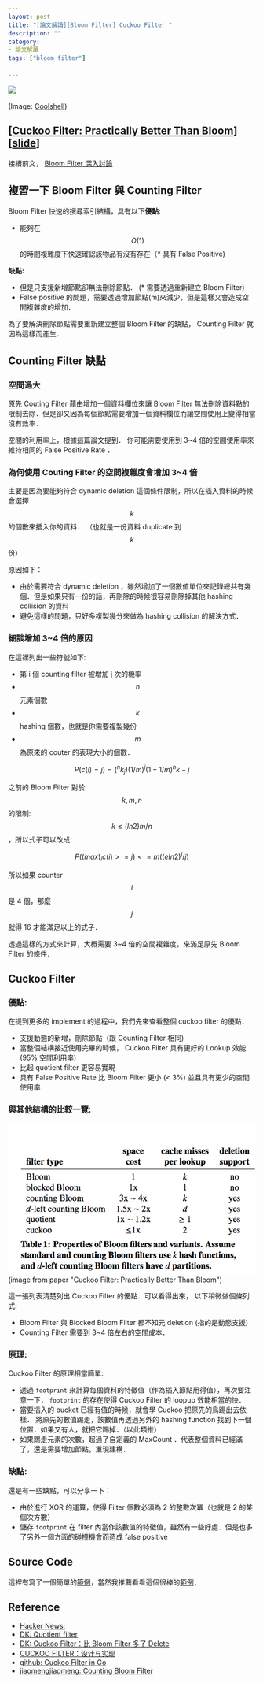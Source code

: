 ```yaml
---
layout: post
title: "[論文解讀][Bloom Filter] Cuckoo Filter "
description: ""
category: 
- 論文解讀
tags: ["bloom filter"]

---
```


![](https://coolshell.cn/wp-content/uploads/2015/08/cuckoo_preview.jpg)

(Image: [Coolshell](https://coolshell.cn/articles/17225.html))

## [[Cuckoo Filter: Practically Better Than Bloom](http://www.cs.cmu.edu/~binfan/papers/conext14_cuckoofilter.pdf)] [[slide](http://www.cs.cmu.edu/~binfan/papers/conext14_cuckoofilter.pptx)]

接續前文， [Bloom Filter 深入討論](http://www.evanlin.com/BloomFilter/)

## 複習一下 Bloom Filter 與 Counting Filter

Bloom Filter 快速的搜尋索引結構，具有以下**優點**:

- 能夠在 $$O(1)$$ 的時間複雜度下快速確認該物品有沒有存在（* 具有 False Positive) 

**缺點:**

- 但是只支援新增節點卻無法刪除節點． (* 需要透過重新建立 Bloom Filter) 
- False positive 的問題，需要透過增加節點(m)來減少，但是這樣又會造成空間複雜度的增加．

為了要解決刪除節點需要重新建立整個 Bloom Filter 的缺點， Counting Filter 就因為這樣而產生．


## Counting Filter 缺點

### 空間過大

原先 Couting Filter 藉由增加一個資料欄位來讓 Bloom Filter 無法刪除資料點的限制去除．但是卻又因為每個節點需要增加一個資料欄位而讓空間使用上變得相當沒有效率．

空間的利用率上，根據這篇論文提到． 你可能需要使用到 3~4 倍的空間使用率來維持相同的 False  Positive Rate ．

### 為何使用 Couting Filter 的空間複雜度會增加 3~4 倍

主要是因為要能夠符合 dynamic deletion 這個條件限制，所以在插入資料的時候會選擇 $$k$$ 的個數來插入你的資料． （也就是一份資料 duplicate 到 $$k$$ 份） 

原因如下：

- 由於需要符合 dynamic deletion ，雖然增加了一個數值單位來記錄總共有幾個．但是如果只有一份的話，再刪除的時候很容易刪除掉其他 hashing collision 的資料
- 避免這樣的問題，只好多複製幾分來做為 hashing collision 的解決方式．

### 細談增加 3~4 倍的原因

在這裡列出一些符號如下:

- 第 i 個 counting filter 被增加 j 次的機率
- $$n$$ 元素個數
- $$k$$ hashing 個數，也就是你需要複製幾份
- $$m$$ 為原來的 couter 的表現大小的個數．


$$ P(c(i) = j) = (^nk _j) (1/m)^j (1-1/m)^nk-j $$

之前的 Bloom Filter 對於 $$k, m, n$$ 的限制: $$ k ≤ (ln2)m/n $$ ，所以式子可以改成:

$$ P( (max)_i c(i) >= j)  <= m  ((e ln 2)^j/ j) $$

所以如果 counter $$i$$ 是 4 個，那麼 $$j$$ 就得 16 才能滿足以上的式子．

透過這樣的方式來計算，大概需要 3~4 倍的空間複雜度，來滿足原先 Bloom Filter 的條件．


## Cuckoo Filter

### 優點:

在提到更多的 implement 的過程中，我們先來查看整個 cuckoo filter 的優點．

- 支援動態的新增，刪除節點（跟 Counting Filter 相同)
- 當整個結構接近使用完畢的時候， Cuckoo Filter 具有更好的 Lookup 效能 (95% 空間利用率)
- 比起 quotient filter 更容易實現
- 具有 False Positive Rate 比 Bloom Filter 更小 (< 3%) 並且具有更少的空間使用率

### 與其他結構的比較一覽: 

![](../images/2017/cuckoo.png)
(image from paper "Cuckoo Filter: Practically Better Than Bloom")

這一張列表清楚列出 Cuckoo Filter 的優點．可以看得出來， 以下稍微做個條列式:

- Bloom Filter 與 Blocked Bloom Filter 都不知元 deletion (指的是動態支援)
- Counting Filter 需要到 3~4 倍左右的空間成本．


### 原理:

Cuckoo Filter 的原理相當簡單:

- 透過 `footprint` 來計算每個資料的特徵值（作為插入節點用得值），再次要注意一下， `footprint` 的存在使得 Cuckoo Filter 的 loopup 效能相當的快．
- 當要插入的 bucket 已經有值的時候，就會學 Cuckoo 把原先的鳥踢出去依樣． 將原先的數值踢走，該數值再透過另外的 hashing function 找到下一個位置．如果又有人，就把它踢掉．（以此類推） 
- 如果踢走元素的次數，超過了自定義的 MaxCount ．代表整個資料已經滿了，還是需要增加節點，重現建構．


### 缺點:

還是有一些缺點，可以分享一下：

- 由於進行 XOR 的運算，使得 Filter 個數必須為 2 的整數次冪（也就是 2 的某個次方數）
- 儲存 `footprint` 在 filter 內當作該數值的特徵值，雖然有一些好處．但是也多了另外一個方面的碰撞機會而造成 false positive 


## Source Code

這裡有寫了一個簡單的[範例](https://github.com/kkdai/cuckoofilter)，當然我推薦看看這個很棒的[範例](https://github.com/seiflotfy/cuckoofilter)．

## Reference

- [Hacker News:](https://news.ycombinator.com/item?id=14956322)
- [DK: Quotient filter](https://blog.gslin.org/archives/2017/08/09/7500/quotient-filter/)
- [DK: Cuckoo Filter：比 Bloom Filter 多了 Delete](https://blog.gslin.org/archives/2016/08/08/6718/cuckoo-filter%EF%BC%9A%E6%AF%94-bloom-filter-%E5%A4%9A%E4%BA%86-delete/)
- [CUCKOO FILTER：设计与实现](https://coolshell.cn/articles/17225.html)
- [github: Cuckoo Filter in Go](https://github.com/joeshaw/cuckoofilter/blob/master/filter.go)
- [jiaomengjiaomeng: Counting Bloom Filter](http://blog.csdn.net/jiaomeng/article/details/1498283)

